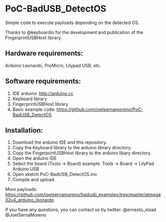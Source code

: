# PoC-BadUSB_DetectOS
Simple code to execute payloads depending on the detected OS.

Thanks to @keyboardio for the development and publication of the FingerprintUSBHost library.

## Hardware requirements:

Arduino Leonardo, ProMicro, Lilypad USB, etc.

## Software requirements:

1. IDE arduino: http://arduino.cc
2. Keyboard library
3. FingerprintUSBHost library
4. Basic example code: https://github.com/joelsernamoreno/PoC-BadUSB_DetectOS

## Installation:

1. Download the arduino IDE and this repository.
2. Copy the Keyboard library to the arduino library directory.
3. Copy the FingerprintUSBHost library to the arduino libary directory.
4. Open the arduino IDE
5. Select the board (Tools -> Board) example: Tools -> Board -> LilyPad Arduino USB
6. Open sketch PoC-BadUSB_DetectOS.ino
7. Compile and upload.

More payloads: https://github.com/joelsernamoreno/badusb_examples/tree/master/atmega32u4_arduino_leonardo

If you have any questions, you can contact us by twitter:
@ernesto_xload @JoelSernaMoreno
